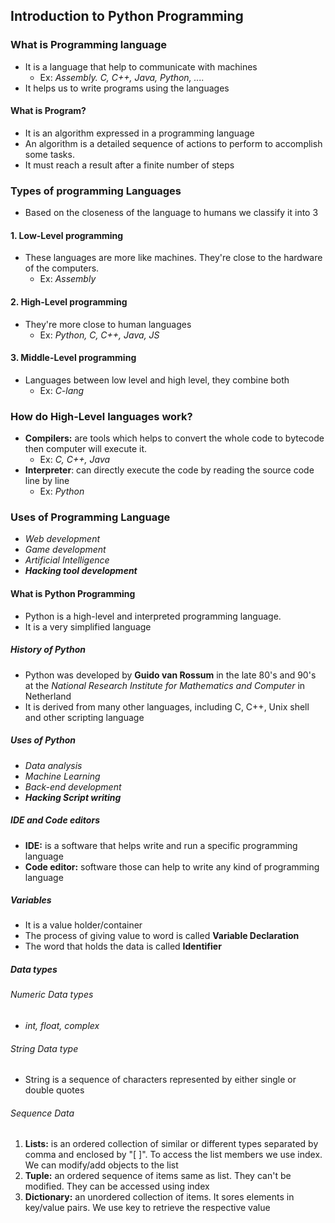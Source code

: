 ## Introduction to Python Programming
### What is Programming language
- It is a language that help to communicate with machines
	- Ex: *Assembly. C, C++, Java, Python, ....*
- It helps us to write programs using the languages
#### What is Program?
- It is an algorithm expressed in a programming language
- An algorithm is a detailed sequence of actions to perform to accomplish some tasks.
- It must reach a result after a finite number of steps
### Types of programming Languages
- Based on the closeness of the language to humans we classify it into 3
#### 1. Low-Level programming
- These languages are more like machines. They're close to the hardware of the computers.
	- Ex: *Assembly*
#### 2. High-Level programming
- They're more close to human languages
	- Ex: *Python, C, C++, Java, JS*
#### 3. Middle-Level programming
- Languages between low level and high level, they combine both
	- Ex: *C-lang*
### How do High-Level languages work?
- **Compilers:** are tools which helps to convert the whole code to bytecode then computer will execute it.
	- Ex: *C, C++, Java*
- **Interpreter**: can directly execute the code by reading the source code line by line
	- Ex: *Python*
### Uses of Programming Language
- *Web development*
- *Game development*
- *Artificial Intelligence*
- ***Hacking tool development***
#### What is Python Programming
- Python is a high-level and interpreted programming language.
- It is a very simplified language
##### History of Python
- Python was developed by **Guido van Rossum** in the late 80's and 90's at the *National Research Institute for Mathematics and Computer* in Netherland
- It is derived from many other languages, including C, C++, Unix shell and other scripting language
##### Uses of Python
- *Data analysis*
- *Machine Learning*
- *Back-end development*
- ***Hacking Script writing***
##### IDE and Code editors
- **IDE:** is a software that helps write and run a specific programming language
- **Code editor:** software those can help to write any kind of programming language
##### Variables
- It is a value holder/container
- The process of giving value to word is called **Variable Declaration**
- The word that holds the data is called **Identifier**
##### Data types
###### Numeric Data types
- *int, float, complex*
###### String Data type
- String is a sequence of characters represented by either single or double quotes
###### Sequence Data
1. **Lists:** is an ordered collection of similar or different types separated by comma and enclosed by "[ ]". To access the list members we use index. We can modify/add objects to the list
2. **Tuple:** an ordered sequence of items same as list. They can't be modified. They can be accessed using index
3. **Dictionary:** an unordered collection of items. It sores elements in key/value pairs. We use key to retrieve the respective value



